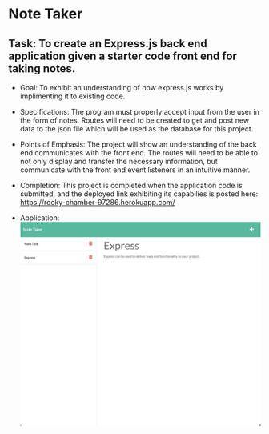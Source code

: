 # Note Taker

## Task: To create an Express.js back end application given a starter code front end for taking notes.
* Goal: To exhibit an understanding of how express.js works by implimenting it to existing code.
* Specifications: The program must properly accept input from the user in the form of notes. Routes will need to be created to get and post new data to the json file which will be used as the database for this project.
* Points of Emphasis: The project will show an understanding of the back end communicates with the front end. The routes will need to be able to not only display and transfer the necessary information, but communicate with the front end event listeners in an intuitive manner.
* Completion: This project is completed when the application code is submitted, and the deployed link exhibiting its capabilies is posted here: https://rocky-chamber-97286.herokuapp.com/


* Application: ![Image of the functioning application"](./assets/NoteTaker.png)
